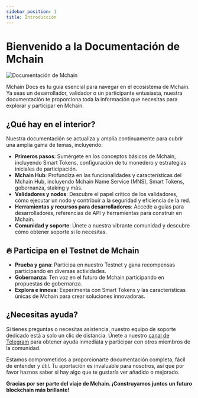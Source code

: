 ```yaml
---
sidebar_position: 1
title: Introducción
---
```


# Bienvenido a la Documentación de Mchain

<img src="https://docs.mchain.network/img/xplorer-map.svg" alt="Documentación de Mchain" className="intro-xplorer" />

Mchain Docs es tu guía esencial para navegar en el ecosistema de Mchain. Ya seas un desarrollador, validador o un participante entusiasta, nuestra documentación te proporciona toda la información que necesitas para explorar y participar en Mchain.

## ¿Qué hay en el interior?

Nuestra documentación se actualiza y amplía continuamente para cubrir una amplia gama de temas, incluyendo:

- **Primeros pasos**: Sumérgete en los conceptos básicos de Mchain, incluyendo Smart Tokens, configuración de tu monedero y estrategias iniciales de participación.
- **Mchain Hub**: Profundiza en las funcionalidades y características del Mchain Hub, incluyendo Mchain Name Service (MNS), Smart Tokens, gobernanza, staking y más.
- **Validadores y nodos**: Descubre el papel crítico de los validadores, cómo ejecutar un nodo y contribuir a la seguridad y eficiencia de la red.
- **Herramientas y recursos para desarrolladores**: Accede a guías para desarrolladores, referencias de API y herramientas para construir en Mchain.
- **Comunidad y soporte**: Únete a nuestra vibrante comunidad y descubre cómo obtener soporte si lo necesitas.

## 🔥 Participa en el Testnet de Mchain

- **Prueba y gana**: Participa en nuestro Testnet y gana recompensas participando en diversas actividades.
- **Gobernanza**: Ten voz en el futuro de Mchain participando en propuestas de gobernanza.
- **Explora e innova**: Experimenta con Smart Tokens y las características únicas de Mchain para crear soluciones innovadoras.

## ¿Necesitas ayuda?

Si tienes preguntas o necesitas asistencia, nuestro equipo de soporte dedicado está a solo un clic de distancia. Únete a nuestro [canal de Telegram](https:/t.me/MchainNetwork) para obtener ayuda inmediata y participar con otros miembros de la comunidad.

Estamos comprometidos a proporcionarte documentación completa, fácil de entender y útil. Tu aportación es invaluable para nosotros, así que por favor haznos saber si hay algo que te gustaría ver añadido o mejorado.

**Gracias por ser parte del viaje de Mchain. ¡Construyamos juntos un futuro blockchain más brillante!**